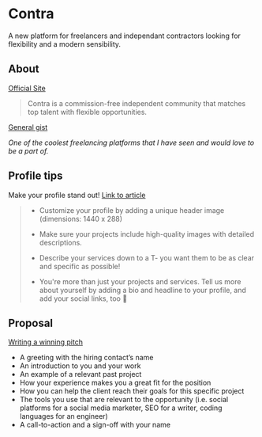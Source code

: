 

# Contra
A new platform for freelancers and independant contractors looking for flexibility and a modern sensibility. 

## About
[Official Site](https://contra.com/)

> Contra is a commission-free independent community that matches top talent with flexible opportunities.

[General gist](https://contra.com/p/eOUssgM2-welcome-to-contra)

*One of the coolest freelancing platforms that I have seen and would love to be a part of.*

## Profile tips
Make your profile stand out! [Link to article](https://contra.com/p/XEWX2APc-build-your-online-identity)

> - Customize your profile by adding a unique header image (dimensions: 1440 x 288)
>
> - Make sure your projects include high-quality images with detailed descriptions.
>
> - Describe your services down to a T- you want them to be as clear and specific as possible!
>
> - You're more than just your projects and services. Tell us more about yourself by adding a bio and headline to your profile, and add your social links, too 👀

## Proposal
[Writing a winning pitch](https://contra.com/p/BQso3F6v-how-to-write-a-winning-pitch)

- A greeting with the hiring contact’s name
- An introduction to you and your work
- An example of a relevant past project
- How your experience makes you a great fit for the position
- How you can help the client reach their goals for this specific project
- The tools you use that are relevant to the opportunity (i.e. social platforms for a social media marketer, SEO for a writer, coding languages for an engineer)
- A call-to-action and a sign-off with your name